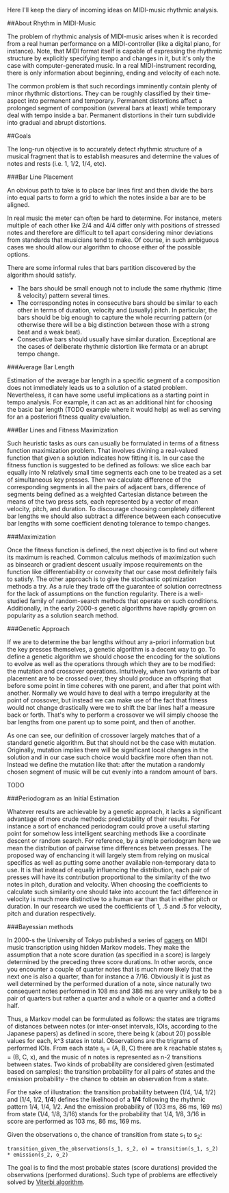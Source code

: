 Here I'll keep the diary of incoming ideas on MIDI-music rhythmic analysis.

##About Rhythm in MIDI-Music

The problem of rhythmic analysis of MIDI-music arises when it is recorded from a real human performance on a
MIDI-controller (like a digital piano, for instance). Note, that MIDI format itself is capable of expressing the rhythmic
structure by explicitly specifying tempo and changes in it, but it's only the case with computer-generated music. In a
real MIDI-instrument recording, there is only information about beginning, ending and velocity of each note.

The common problem is that such recordings imminently contain plenty of minor rhythmic distortions. They can be roughly
classified by their time-aspect into permanent and temporary. Permanent distortions affect a prolonged segment of composition
(several bars at least) while temporary deal with tempo inside a bar. Permanent distortions in their turn subdivide into gradual
and abrupt distortions.

##Goals

The long-run objective is to accurately detect rhythmic structure of a musical fragment that is to establish measures and
determine the values of notes and rests (i.e. 1, 1/2, 1/4, etc).

###Bar Line Placement

An obvious path to take is to place bar lines first and then divide the bars into equal parts to form a grid to which
the notes inside a bar are to be aligned.

In real music the meter can often be hard to determine.
For instance, meters multiple of each other like 2/4 and 4/4 differ only with positions of stressed notes and
therefore are difficult to tell apart considering minor deviations from standards that musicians tend to make.
Of course, in such ambiguous cases we should allow our algorithm to choose either of the possible options.

There are some informal rules that bars partition discovered by the algorithm should satisfy.
- The bars should be small enough not to include the same rhythmic (time & velocity) pattern several times.
- The corresponding notes in consecutive bars should be similar to each other in terms of duration, velocity and (usually) pitch.
  In particular, the bars should be big enough to capture the whole recurring pattern (or otherwise there will be a
  big distinction between those with a strong beat and a weak beat).
- Consecutive bars should usually have similar duration. Exceptional are the cases of deliberate
  rhythmic distortion like fermata or an abrupt tempo change.

###Average Bar Length

Estimation of the average bar length in a specific segment of a composition does not immediately leads us to a solution
of a stated problem. Nevertheless, it can have some useful implications as a starting point in tempo analysis. For example,
it can act as an additional hint for choosing the basic bar length (TODO example where it would help) as well as serving for
an a posteriori fitness quality evaluation.

###Bar Lines and Fitness Maximization

Such heuristic tasks as ours can usually be formulated in terms of a fitness function maximization problem.
That involves divining a real-valued function that given a solution indicates how fitting it is.
In our case the fitness function is suggested to be defined as follows: we slice each bar equally
into N relatively small time segments each one to be treated as a set of simultaneous key presses. Then we calculate difference of the
corresponding segments in all the pairs of adjacent bars, difference of segments being defined as a weighted Cartesian distance
between the means of the two press sets, each represented by a vector of mean velocity, pitch, and duration.
To discourage choosing completely different bar lengths we should also subtract a difference between each consecutive bar lengths
with some coefficient denoting tolerance to tempo changes.

###Maximization

Once the fitness function is defined, the next objective is to find out where its maximum is reached.
Common calculus methods of maximization such as binsearch or gradient descent usually impose requirements on the function
like differentiability or convexity that our case most definitely fails to satisfy. The other approach is to give the stochastic
optimization methods a try. As a rule they trade off the guarantee of solution correctness for the lack of assumptions on the function regularity.
There is a well-studied family of random-search methods that operate on such conditions. Additionally, in the early 2000-s genetic algorithms have
rapidly grown on popularity as a solution search method.

###Genetic Approach

If we are to determine the bar lengths without any a-priori information but the key presses themselves, a genetic algorithm is a decent way to go.
To define a genetic algorithm we should choose the encoding for the solutions to evolve as well as the operations through which they are to be modified:
the mutation and crossover operations. Intuitively, when two variants of bar placement are to be crossed over, they should produce an offspring that
before some point in time coheres with one parent, and after that point with another. Normally we would have to deal with a tempo irregularity
at the point of crossover, but instead we can make use of the fact that fitness would not change drastically were we to shift the bar lines half a measure
back or forth. That's why to perform a crossover we will simply choose the bar lengths from one parent up to some point, and then of another.

As one can see, our definition of crossover largely matches that of a standard genetic algorithm. But that should not be the case with mutation. Originally,
mutation implies there will be significant local changes in the solution and in our case such choice would backfire more often than not. Instead we define
the mutation like that: after the mutation a randomly chosen segment of music will be cut evenly into a random amount of bars.

TODO

###Periodogram as an Initial Estimation

Whatever results are achievable by a genetic approach, it lacks a significant advantage of more crude methods: predictability of their results.
For instance a sort of enchanced periodogram could prove a useful starting point for somehow less intelligent searching methods like a coordinate descent or
random search. For reference, by a simple periodogram here we mean the distribution of pairwise time differences between presses.
The proposed way of enchancing it will largely stem from relying on musical specifics as well as putting some another available non-temporary data to use. It is that instead of equally influencing the distribution, each pair of presses will have its contribution proportional to
the similarity of the two notes in pitch, duration and velocity. When choosing the coefficients to calculate such similarity one should take into account
the fact difference in velocity is much more distinctive to a human ear than that in either pitch or duration. In our research we used the coefficients of
1, .5 and .5 for velocity, pitch and duration respectively.

###Bayessian methods

In 2000-s the University of Tokyo published a series of [papers](http://ismir2003.ismir.net/papers/Takeda.pdf) on MIDI music transcription using hidden Markov models. They make the assumption that a note score duration (as specified in a score) is largely determined by the preceding three score durations. In other words, once you encounter a couple of quarter notes that is much more likely that the next one is also a quarter, than for instance a 7/16. Obviously it is just as well determined by the performed duration of a note, since naturally two consequent notes performed in 108 ms and 386 ms are very unlikely to be a pair of quarters but rather a quarter and a whole or a quarter and a dotted half.

Thus, a Markov model can be formulated as follows: the states are trigrams of distances between notes (or inter-onset intervals, IOIs, according to the Japanese papers) as defined in score, there being k (about 20) possible values for each, k^3 states in total. Observations are the trigrams of performed IOIs. From each state s<sub>i</sub> = (A, B, C) there are k reachable states s<sub>j</sub> = (B, C, x), and the music of n notes is represented as n-2 transitions between states. Two kinds of probability are considered given (estimated based on samples): the transition probability for all pairs of states and the emission probability - the chance to obtain an observation from a state.

For the sake of illustration: the transition probability between (1/4, 1/4, 1/2) and (1/4, 1/2, <b>1/4</b>) defines the likelihood of a <b>1/4</b> following the rhythmic pattern 1/4, 1/4, 1/2. And the emission probability of (103 ms, 86 ms, 169 ms) from state (1/4, 1/8, 3/16) stands for the probability that 1/4, 1/8, 3/16 in score are performed as 103 ms, 86 ms, 169 ms.

Given the observations o, the chance of transition from state s<sub>1</sub> to s<sub>2</sub>:

    transition_given_the_observations(s_1, s_2, o) = transition(s_1, s_2) * emission(s_2, o_2)

The goal is to find the most probable states (score durations) provided the observations (performed durations). Such type of problems are effectively solved by [Viterbi algorithm](https://en.wikipedia.org/wiki/Viterbi_algorithm).

